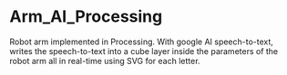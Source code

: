 # Arm_AI_Processing
Robot arm implemented in Processing. With google AI speech-to-text, writes the speech-to-text into a cube layer inside the parameters of the robot arm all in real-time using SVG for each letter. 
